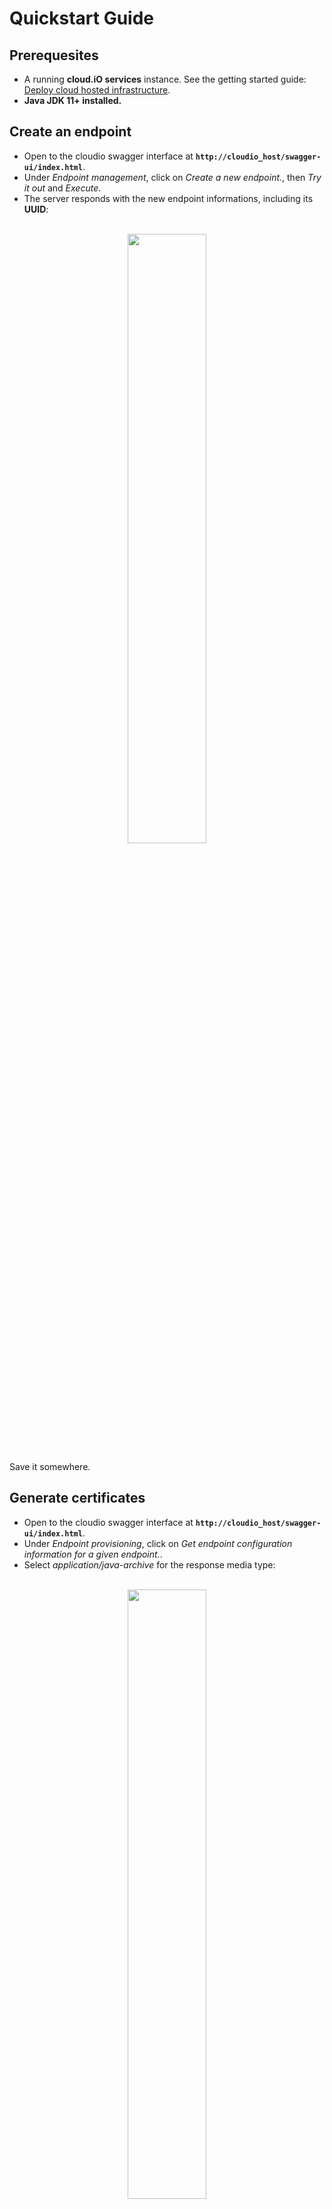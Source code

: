 # Quickstart Guide

## Prerequesites

- A running **cloud.iO services** instance. See the getting started guide: [Deploy cloud hosted infrastructure](/getting_started/deploy).
- **Java JDK 11+ installed.**

## Create an endpoint

- Open to the cloudio swagger interface at **`http://cloudio_host/swagger-ui/index.html`**.
- Under *Endpoint management*, click on *Create a new endpoint.*, then *Try it out* and *Execute*.
- The server responds with the new endpoint informations, including its **UUID**:
<p align="center">
  <br>
  <img src="getting_started/_media/create_endpoint.png" style="width:50%" />
  <br>
</p>
Save it somewhere.

## Generate certificates

- Open to the cloudio swagger interface at **`http://cloudio_host/swagger-ui/index.html`**.
- Under *Endpoint provisioning*, click on *Get endpoint configuration information for a given endpoint.*.
- Select *application/java-archive* for the response media type:

<p align="center">
  <br>
  <img src="getting_started/_media/create_certs.png" style="width:50%" />
  <br>
</p>

- Enter the endpoint UUID as parameter:
<p align="center">
  <br>
  <img src="getting_started/_media/create_certs_2.png" style="width:50%" />
  <br>
</p>
- Click *Execute* and download the jar archive.

!> The jar file obtained is not an executable file. It is a jar archive that contains the certificates.

## Get an example endpoint
**Clone** or **download** the [cloudio-endpoint-java-example](https://github.com/cloudio-project/cloudio-endpoint-java-example) repository.

## Github Packages configuration
The [cloudio-endpoint-java library](https://github.com/cloudio-project/cloudio-endpoint-java) is hosted on Github Packages.

As the login is mandatory to read a Github package, you'll need to fill the *gradle.properties* file with your Github **username** and 
a **personal access token**. Don't know how to generate a github **personal access token**? 
Go to [the Github documentation](https://docs.github.com/en/authentication/keeping-your-account-and-data-secure/creating-a-personal-access-token).

## Extract the certificates

- Copy the certificates jar archive in *cloudio-endpoint-java-example/src/main/resources/cloud.io/*.
- Extract the files contained in the jar archive:
<p align="center">
  <br>
  <img src="getting_started/_media/extract.png" style="width:50%" />
  <br>
</p>

## Fill the properties file

- Copy the content of **xxxxxxx-xxxx-xxxx-xxxx-xxxxxxxxxxxx.properties** and paste it in **example.properties**.
- Complete *hostname*, *clientCert* and *authorityCert* path in **example.properties**.
- A filled *example.properties*:
```properties
ch.hevs.cloudio.endpoint.hostUri=ssl://192.168.37.130
ch.hevs.cloudio.endpoint.ssl.authorityCert=file:/C:/Users/myUsername/Desktop/cloudio-endpoint-java-example-main/src/main/resources/cloud.io/authority.jks
ch.hevs.cloudio.endpoint.ssl.clientCert=file:/C:/Users/myUsername/Desktop/cloudio-endpoint-java-example-main/src/main/resources/cloud.io/8aecad7e-2e69-4d0b-a656-a88395dbc2cf.p12
ch.hevs.cloudio.endpoint.ssl.verifyHostname=false
ch.hevs.cloudio.endpoint.uuid=8aecad7e-2e69-4d0b-a656-a88395dbc2cf
ch.hevs.cloudio.endpoint.ssl.clientPassword=qTAGQYkNtFMTJiQU
ch.hevs.cloudio.endpoint.ssl.authorityPassword=qTAGQYkNtFMTJiQU
```

## Run the endpoint

Linux:
```bash
./gradlew build
./gradlew run
```
<br>Windows:
```bash
gradlew.bat build
gradlew.bat run
```

You should now see the log *"Endpoint is online"* in the console.

## Read the endpoint data

Open a browser and enter:

```http
http://**cloudio hostname**/api/v1/data/**endpoint UUID**
```

The result will be the endpoint structure, filled with the last measured values.

?>More information about data access can be found [here](/data_access/introduction).

